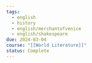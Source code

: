 ```yaml
---
tags:
  - english
  - history
  - english/merchantofvenice
  - english/shakespeare
due: 2024-03-04
course: "[[World Literature]]"
status: Complete
---
```

